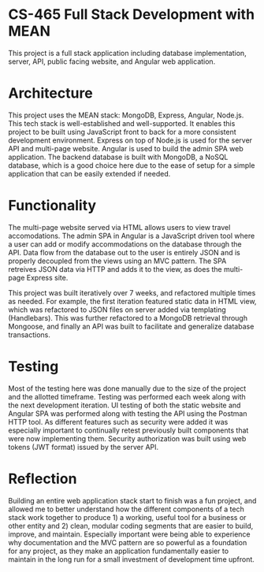 # CS-465 Full Stack Development with MEAN

This project is a full stack application including database implementation, server, API, public facing website, and Angular web application.

# Architecture

This project uses the MEAN stack: MongoDB, Express, Angular, Node.js. This tech stack is well-established and well-supported. It enables this project to be built using JavaScript front to back for a more consistent development environment. Express on top of Node.js is used for the server API and multi-page website. Angular is used to build the admin SPA web application. The backend database is built with MongoDB, a NoSQL database, which is a good choice here due to the ease of setup for a simple application that can be easily extended if needed. 

# Functionality

The multi-page website served via HTML allows users to view travel accomodations. The admin SPA in Angular is a JavaScript driven tool where a user can add or modify accommodations on the database through the API. Data flow from the database out to the user is entirely JSON and is properly decoupled from the views using an MVC pattern. The SPA retreives JSON data via HTTP and adds it to the view, as does the multi-page Express site. 

This project was built iteratively over 7 weeks, and refactored multiple times as needed. For example, the first iteration featured static data in HTML view, which was refactored to JSON files on server added via templating (Handlebars). This was further refactored to a MongoDB retrieval through Mongoose, and finally an API was built to facilitate and generalize database transactions. 

# Testing

Most of the testing here was done manually due to the size of the project and the allotted timeframe. Testing was performed each week along with the next development iteration. UI testing of both the static website and Angular SPA was performed along with testing the API using the Postman HTTP tool. As different features such as security were added it was especially important to continually retest previously built components that were now implementing them. Security authorization was built using web tokens (JWT format) issued by the server API.

# Reflection

Building an entire web application stack start to finish was a fun project, and allowed me to better understand how the different components of a tech stack work together to produce 1) a working, useful tool for a business or other entity and 2) clean, modular coding segments that are easier to build, improve, and maintain. Especially important were being able to experience why documentation and the MVC pattern are so powerful as a foundation for any project, as they make an application fundamentally easier to maintain in the long run for a small investment of development time upfront. 


